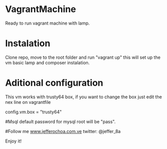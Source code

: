 # VagrantMachine
Ready to run vagrant machine with lamp.

# Instalation
Clone repo, move to the root folder and run "vagrant up" this will set up the vm basic lamp and composer instalation.

# Aditional configuration

This vm works with trusty64 box, if you want to change the box just edit the nex line on vagrantfile

config.vm.box = "trusty64"

#Msql
default password for mysql root will be "pass".

#Follow me
www.jefferochoa.com.ve
twitter: @jeffer_8a

Enjoy it!
